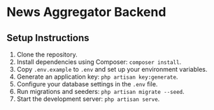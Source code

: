 # News Aggregator Backend

## Setup Instructions

1. Clone the repository.
2. Install dependencies using Composer: `composer install`.
3. Copy `.env.example` to `.env` and set up your environment variables.
4. Generate an application key: `php artisan key:generate`.
5. Configure your database settings in the `.env` file.
6. Run migrations and seeders: `php artisan migrate --seed`.
7. Start the development server: `php artisan serve`.
